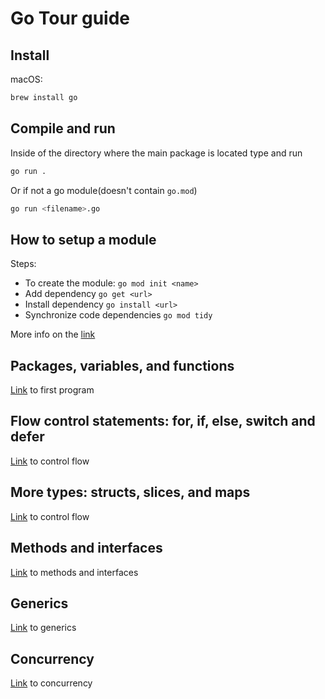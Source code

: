 # Go Tour guide

## Install

macOS:

```bash
brew install go
```

## Compile and run

Inside of the directory where the main package is located type and run

```bash
go run .
```

Or if not a go module(doesn't contain `go.mod`)

```bash
go run <filename>.go
```

## How to setup a module

Steps:

* To create the module: `go mod init <name>`
* Add dependency `go get <url>`
* Install dependency `go install <url>`
* Synchronize code dependencies `go mod tidy`

More info on the [link](https://go.dev/doc/tutorial/getting-started)

## Packages, variables, and functions

[Link](./0.packages-vars-functions/packagesVarsFunctions.go) to first program

## Flow control statements: for, if, else, switch and defer

[Link](./1.control-flow-statements/controlFlow.go) to control flow

## More types: structs, slices, and maps

[Link](./2.types-structs-slices-maps/types.go) to control flow

## Methods and interfaces

[Link](./3.methods-interfaces/methodsAndInterfaces.go) to methods and interfaces

## Generics

[Link](./4.generics/generics.go) to generics

## Concurrency

[Link](./5.concurrency/concurrency.go) to concurrency
